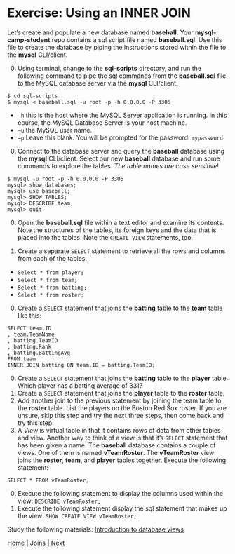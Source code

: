 # Exercise: Using an INNER JOIN

Let’s create and populate a new database named **baseball**.  Your **mysql-camp-student** repo contains a sql script file named **baseball.sql**.  Use this file to create the database by piping the instructions stored within the file to the **mysql** CLI/client.

0. Using terminal, change to the **sql-scripts** directory, and run the following command to pipe the sql commands from the **baseball.sql** file to the MySQL database server via the **mysql** CLI/client.    

  ```
  $ cd sql-scripts
  $ mysql < baseball.sql -u root -p -h 0.0.0.0 -P 3306
  ```

  - `–h` this is the host where the MySQL Server application is running.  In this course, the MySQL Database Server is your host machine.  
  -	`–u` the MySQL user name.  
  - `–p` Leave this blank. You will be prompted for the password: `mypassword`

0. Connect to the database server and query the **baseball** database using the **mysql** CLI/client.  Select our new **baseball** database and run some commands to explore the tables. _The table names are case sensitive_!

  ```
  $ mysql -u root -p -h 0.0.0.0 -P 3306
  mysql> show databases;
  mysql> use baseball;
  mysql> SHOW TABLES;
  mysql> DESCRIBE team;
  mysql> quit
  ```

0. Open the **baseball.sql** file within a text editor and examine its contents.  Note the structures of the tables, its foreign keys and the data that is placed into the tables.  Note the `CREATE VIEW` statements, too.

0.	Create a separate `SELECT` statement to retrieve all the rows and columns from each of the tables.  

  - `Select * from player;`
  - `Select * from team;`
  - `Select * from batting;`
  - `Select * from roster;`

0. Create a `SELECT` statement that joins the **batting** table to the **team** table like this:

  ```
  SELECT team.ID
  , team.TeamName
  , batting.TeamID
  , batting.Rank
  , batting.BattingAvg
  FROM team
  INNER JOIN batting ON team.ID = batting.TeamID;
  ```

0. Create a `SELECT` statement that joins the **batting** table to the **player** table.  Which player has a batting average of 331?
0. Create a `SELECT` statement that joins the **player** table to the **roster** table.
0. Add another join to the previous statement by joining the team table to the **roster** table.  List the players on the Boston Red Sox roster.   If you are unsure, skip this step and try the next three steps, then come back and try this step.  
0. A _View_ is virtual table in that it contains rows of data from other tables and view.  Another way to think of a view is that it’s `SELECT` statement that has been given a name.  The **baseball** database contains a couple of views.  One of them is named **vTeamRoster**.   The **vTeamRoster** view joins the **roster**, **team**, and **player** tables together.   Execute the following statement:  

  ```
  SELECT * FROM vTeamRoster;
  ```
0. Execute the following statement to display the columns used within the view: `DESCRIBE vTeamRoster;`
0. Execute the following statement display the sql statement that makes up the view:  `SHOW CREATE VIEW vTeamRoster;`

Study the following materials: [Introduction to database views](http://www.mysqltutorial.org/introduction-sql-views.aspx)


[Home](/)  |  [Joins](/10-joins/)  |  [Next](/10-joins/2)
